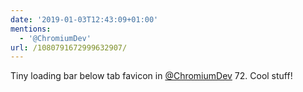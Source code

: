 ```yaml
---
date: '2019-01-03T12:43:09+01:00'
mentions:
  - '@ChromiumDev'
url: /1080791672999632907/
---
```

Tiny loading bar below tab favicon in [@ChromiumDev](https://twitter.com/@ChromiumDev) 72. Cool stuff!
